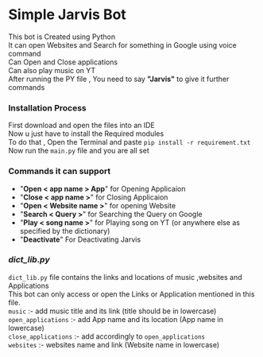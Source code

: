 #  Simple Jarvis Bot

This bot is Created using Python <br>
It can open Websites and Search for something in Google using voice command <br>
Can Open and Close applications<br>
Can also play music on YT <br>
After running the PY file , You need to say **"Jarvis"** to give it further commands


### Installation Process

First download and open the files into an IDE <br>
Now u just have to install the Required modules <br>
To do that , Open the Terminal and paste ```pip install -r requirement.txt``` <br>
Now run the ```main.py``` file and you are all set


### Commands it can support

- "**Open < app name > App**" for Opening Applicaion
- "**Close < app name >**" for Closing Applicaion
- "**Open < Website name >**" for opening Website
- "**Search < Query >**" for Searching the Query on Google
- "**Play < song name >**" for Playing song on YT (or anywhere else as specified by the dictionary)
- "**Deactivate**" For Deactivating Jarvis


### *dict_lib.py*
 ```dict_lib.py``` file contains the links and locations of music ,websites and Applications<br>
This bot can only access or open the Links or Application mentioned in this file.<br>
```music``` :- add music title and its link (title should be in lowercase)<br>
```open_applications``` :- add App name and its location (App name in lowercase)<br>
```close_applications``` :- add accordingly to ```open_applications```<br>
```websites``` :- websites name and link (Website name in lowercase)